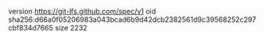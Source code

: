 version https://git-lfs.github.com/spec/v1
oid sha256:d66a0f05206983a043bcad6b9d42dcb2382561d9c39568252c297cbf834d7665
size 2232
